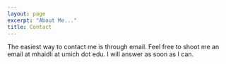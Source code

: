 ```yaml
---
layout: page
excerpt: "About Me..."
title: Contact
---
```



The easiest way to contact me is through email. Feel free to shoot me an email at mhaidli at umich dot edu. I will answer as soon as I can.
